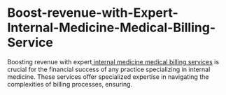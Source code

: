 # Boost-revenue-with-Expert-Internal-Medicine-Medical-Billing-Service
Boosting revenue with expert[ internal medicine medical billing services](https://expressmbs.com/) is crucial for the financial success of any practice specializing in internal medicine. These services offer specialized expertise in navigating the complexities of billing processes, ensuring.
